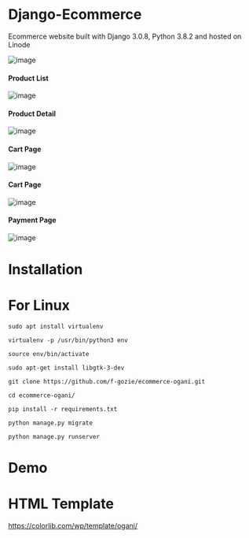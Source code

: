 # Django-Ecommerce

Ecommerce website built with Django 3.0.8, Python 3.8.2 and hosted on Linode

![image](https://raw.githubusercontent.com/f-gozie/ecommerce-ogani/master/site_images/home.png)

#### Product List

![image](https://raw.githubusercontent.com/f-gozie/ecommerce-ogani/master/site_images/products_list.png)

#### Product Detail
![image](https://raw.githubusercontent.com/f-gozie/ecommerce-ogani/master/site_images/product_details.png)

#### Cart Page
![image](https://raw.githubusercontent.com/f-gozie/ecommerce-ogani/master/site_images/cart.png)

#### Cart Page
![image](https://raw.githubusercontent.com/f-gozie/ecommerce-ogani/master/site_images/checkout.png)

#### Payment Page
![image](https://raw.githubusercontent.com/f-gozie/ecommerce-ogani/master/site_images/payment.png)

# Installation

# For Linux
`sudo apt install virtualenv`

`virtualenv -p /usr/bin/python3 env`

`source env/bin/activate`

`sudo apt-get install libgtk-3-dev`

`git clone https://github.com/f-gozie/ecommerce-ogani.git`

`cd ecommerce-ogani/`

`pip install -r requirements.txt`

`python manage.py migrate`

`python manage.py runserver`

# Demo


# HTML Template
https://colorlib.com/wp/template/ogani/

